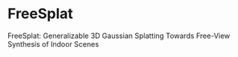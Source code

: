 # FreeSplat
FreeSplat: Generalizable 3D Gaussian Splatting Towards Free-View Synthesis of Indoor Scenes
